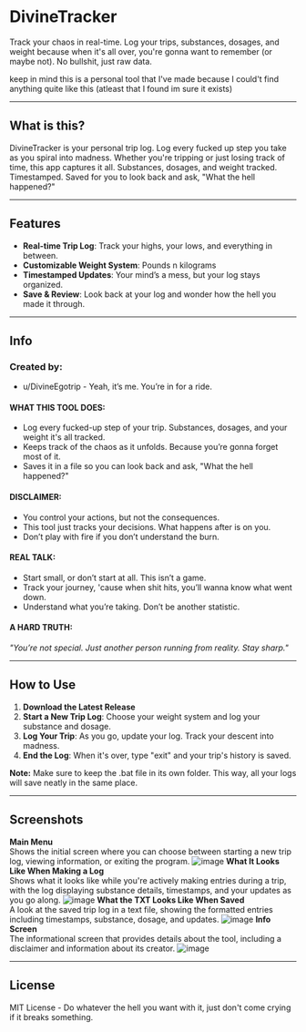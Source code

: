 # DivineTracker

Track your chaos in real-time. Log your trips, substances, dosages, and weight because when it's all over, you're gonna want to remember (or maybe not). No bullshit, just raw data.

keep in mind this is a personal tool that I've made because I could't find anything quite like this (atleast that I found im sure it exists)

---

## What is this?

DivineTracker is your personal trip log. Log every fucked up step you take as you spiral into madness. Whether you're tripping or just losing track of time, this app captures it all. Substances, dosages, and weight tracked. Timestamped. Saved for you to look back and ask, "What the hell happened?"

---

## Features

- **Real-time Trip Log**: Track your highs, your lows, and everything in between.
- **Customizable Weight System**: Pounds n kilograms
- **Timestamped Updates**: Your mind’s a mess, but your log stays organized.
- **Save & Review**: Look back at your log and wonder how the hell you made it through.

---

## Info

### Created by:
- u/DivineEgotrip - Yeah, it’s me. You’re in for a ride.


#### **WHAT THIS TOOL DOES:**
- Log every fucked-up step of your trip. Substances, dosages, and your weight it's all tracked.
- Keeps track of the chaos as it unfolds. Because you’re gonna forget most of it.
- Saves it in a file so you can look back and ask, "What the hell happened?"


#### **DISCLAIMER:**
- You control your actions, but not the consequences. 
- This tool just tracks your decisions. What happens after is on you.
- Don’t play with fire if you don’t understand the burn.

#### **REAL TALK:**
- Start small, or don’t start at all. This isn’t a game.
- Track your journey, 'cause when shit hits, you’ll wanna know what went down.
- Understand what you’re taking. Don’t be another statistic.

#### **A HARD TRUTH:**
_"You’re not special. Just another person running from reality. Stay sharp."_

---

## How to Use

1. **Download the Latest Release**
2. **Start a New Trip Log**: Choose your weight system and log your substance and dosage.
3. **Log Your Trip**: As you go, update your log. Track your descent into madness.
4. **End the Log**: When it's over, type "exit" and your trip's history is saved.
   
**Note:** Make sure to keep the .bat file in its own folder. This way, all your logs will save neatly in the same place.

---

## Screenshots
**Main Menu**  
Shows the initial screen where you can choose between starting a new trip log, viewing information, or exiting the program.
![image](https://github.com/user-attachments/assets/29f30650-5535-4a1b-81c5-6979f0e48b0e)
 **What It Looks Like When Making a Log**  
Shows what it looks like while you're actively making entries during a trip, with the log displaying substance details, timestamps, and your updates as you go along.
![image](https://github.com/user-attachments/assets/ee192ec8-449b-4bde-b3d2-abb99f1401e1)
**What the TXT Looks Like When Saved**  
A look at the saved trip log in a text file, showing the formatted entries including timestamps, substance, dosage, and updates.
![image](https://github.com/user-attachments/assets/917f33a2-60cc-415b-b987-ecd7f6f7be9c)
**Info Screen**  
The informational screen that provides details about the tool, including a disclaimer and information about its creator.
![image](https://github.com/user-attachments/assets/3cb3aeb0-80c0-4477-aac6-0c44dd83a30d)


---

## License

MIT License - Do whatever the hell you want with it, just don't come crying if it breaks something.
